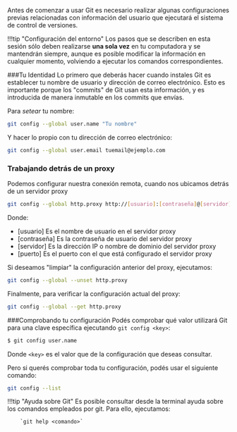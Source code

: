 Antes de comenzar a usar Git es necesario realizar algunas configuraciones previas relacionadas con información del usuario que ejecutará el sistema de control de versiones. 

!!!tip "Configuración del entorno"
		Los pasos que se describen en esta sesión sólo deben realizarse **una sola vez** en tu computadora y se mantendrán siempre, aunque es posible modificar la información en cualquier momento, volviendo a ejecutar los comandos correspondientes.

###Tu Identidad
Lo primero que deberás hacer cuando instales Git es establecer tu nombre de usuario y dirección de correo electrónico. Esto es importante porque los "commits" de Git usan esta información, y es introducida de manera inmutable en los commits que envías. 

Para _setear_ tu nombre: 

```bash
git config --global user.name "Tu nombre"
```
Y hacer lo propio con tu dirección de correo electrónico: 

```bash
git config --global user.email tuemail@ejemplo.com
```
### Trabajando detrás de un proxy
Podemos configurar nuestra conexión remota, cuando nos ubicamos detrás de un servidor proxy

```bash
git config --global http.proxy http://[usuario]:[contraseña]@[servidor]:[puerto]
```

Donde: 

* [usuario] Es el nombre de usuario en el servidor proxy
* [contraseña] Es la contraseña de usuario del servidor proxy
* [servidor] Es la dirección IP o nombre de dominio del servidor proxy
* [puerto] Es el puerto con el que está configurado el servidor proxy

Si deseamos "limpiar" la configuración anterior del proxy, ejecutamos: 

```bash
git config --global --unset http.proxy
```
Finalmente, para verificar la configuración actual del proxy: 

```bash
git config --global --get http.proxy
```

###Comprobando tu configuración
Podés comprobar qué valor utilizará Git para una clave específica ejecutando `git config <key>`:

```bash
$ git config user.name
```
Donde `<key>` es el valor que de la configuración que deseas consultar. 


Pero si querés comprobar toda tu configuración, podés usar el siguiente comando:

```bash
git config --list
```

!!!tip "Ayuda sobre Git"
		Es posible consultar desde la terminal ayuda sobre los comandos empleados por git. Para ello, ejecutamos: 

		`git help <comando>`

